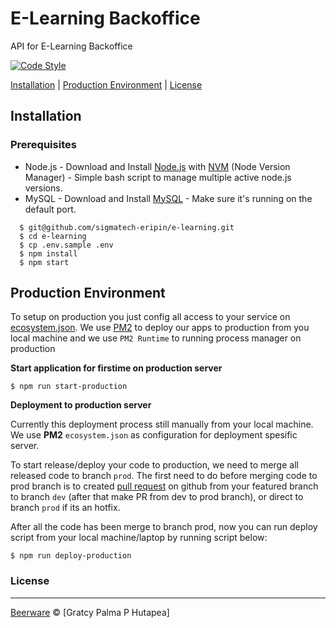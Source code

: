 # E-Learning Backoffice
API for E-Learning Backoffice

[![Code Style](https://img.shields.io/badge/code%20style-standard-green.svg)](https://github.com/feross/standard)


[Installation](#installation) |
[Production Environment](#production-environment) |
[License](#license)

## Installation

### Prerequisites
- Node.js - Download and Install [Node.js](https://nodejs.org/en/) with [NVM](https://github.com/creationix/nvm) (Node Version Manager) - Simple bash script to manage multiple active node.js versions.
- MySQL - Download and Install [MySQL](https://www.mysql.com/downloads/) - Make sure it's running on the default port.

```
  $ git@github.com/sigmatech-eripin/e-learning.git
  $ cd e-learning
  $ cp .env.sample .env
  $ npm install
  $ npm start
```

## Production Environment

To setup on production you just config all access to your service on [ecosystem.json](https://github.com/sigmatech-eripin/e-learning/blob/dev/ecosystem.json). We use [PM2](https://pm2.io/doc/en/runtime/overview) to deploy our apps to production from you local machine and we use `PM2 Runtime` to running process manager on production

**Start application for firstime on production server**

```
$ npm run start-production

```


**Deployment to production server**

Currently this deployment process still manually from your local machine. We use **PM2** `ecosystem.json` as configuration for deployment spesific server.

To start release/deploy your code to production, we need to merge all released code to branch `prod`. The first need to do before merging code to prod branch is to created [pull request](https://github.com/sigmatech-eripin/e-learning/pulls) on github from your featured branch to branch `dev` (after that make PR from dev to prod branch), or direct to branch `prod` if its an hotfix.

After all the code has been merge to branch prod, now you can run deploy script from your local machine/laptop by running script below:

```
$ npm run deploy-production

```

### License
----

[Beerware](https://en.wikipedia.org/wiki/Beerware "Beerware") © [Gratcy Palma P Hutapea]